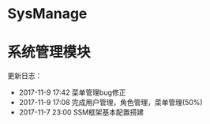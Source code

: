 # SysManage
系统管理模块
=======================================

更新日志：
- 2017-11-9 17:42    菜单管理bug修正
- 2017-11-9 17:08    完成用户管理，角色管理，菜单管理(50%)
- 2017-11-7 23:00    SSM框架基本配置搭建
